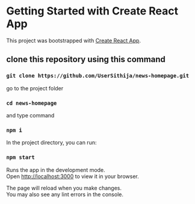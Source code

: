 # Getting Started with Create React App

This project was bootstrapped with [Create React App](https://github.com/facebook/create-react-app).

## clone this repository using this command

### `git clone https://github.com/UserSithija/news-homepage.git`

go to the project folder

### `cd news-homepage`

and type command

### `npm i`

In the project directory, you can run:

### `npm start`

Runs the app in the development mode.\
Open [http://localhost:3000](http://localhost:3000) to view it in your browser.

The page will reload when you make changes.\
You may also see any lint errors in the console.

